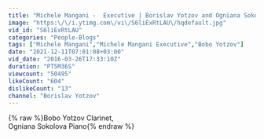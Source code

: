 ```yaml
---
title: "Michele Mangani -  Executive | Borislav Yotzov and Ogniana Sokolova"
image: "https:\/\/i.ytimg.com\/vi\/S6liExRtLAU\/hqdefault.jpg"
vid_id: "S6liExRtLAU"
categories: "People-Blogs"
tags: ["Michele Mangani","Michele Mangani Executive","Bobo Yotzov"]
date: "2021-12-11T07:01:08+03:00"
vid_date: "2016-03-26T17:33:10Z"
duration: "PT5M36S"
viewcount: "50495"
likeCount: "604"
dislikeCount: "13"
channel: "Borislav Yotzov"
---
```

{% raw %}Bobo Yotzov Clarinet,<br />Ogniana Sokolova Piano{% endraw %}
